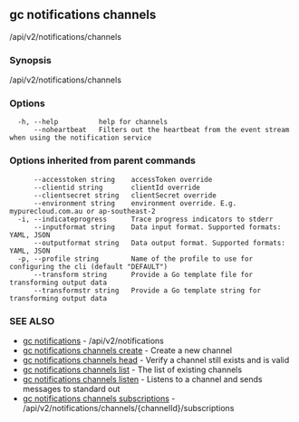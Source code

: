 ## gc notifications channels

/api/v2/notifications/channels

### Synopsis

/api/v2/notifications/channels

### Options

```
  -h, --help          help for channels
      --noheartbeat   Filters out the heartbeat from the event stream when using the notification service
```

### Options inherited from parent commands

```
      --accesstoken string    accessToken override
      --clientid string       clientId override
      --clientsecret string   clientSecret override
      --environment string    environment override. E.g. mypurecloud.com.au or ap-southeast-2
  -i, --indicateprogress      Trace progress indicators to stderr
      --inputformat string    Data input format. Supported formats: YAML, JSON
      --outputformat string   Data output format. Supported formats: YAML, JSON
  -p, --profile string        Name of the profile to use for configuring the cli (default "DEFAULT")
      --transform string      Provide a Go template file for transforming output data
      --transformstr string   Provide a Go template string for transforming output data
```

### SEE ALSO

* [gc notifications](gc_notifications.html)	 - /api/v2/notifications
* [gc notifications channels create](gc_notifications_channels_create.html)	 - Create a new channel
* [gc notifications channels head](gc_notifications_channels_head.html)	 - Verify a channel still exists and is valid
* [gc notifications channels list](gc_notifications_channels_list.html)	 - The list of existing channels
* [gc notifications channels listen](gc_notifications_channels_listen.html)	 - Listens to a channel and sends messages to standard out
* [gc notifications channels subscriptions](gc_notifications_channels_subscriptions.html)	 - /api/v2/notifications/channels/{channelId}/subscriptions


